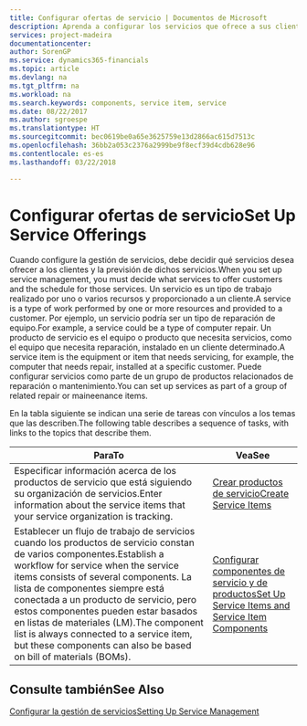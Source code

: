 ```yaml
---
title: Configurar ofertas de servicio | Documentos de Microsoft
description: Aprenda a configurar los servicios que ofrece a sus clientes.
services: project-madeira
documentationcenter: 
author: SorenGP
ms.service: dynamics365-financials
ms.topic: article
ms.devlang: na
ms.tgt_pltfrm: na
ms.workload: na
ms.search.keywords: components, service item, service
ms.date: 08/22/2017
ms.author: sgroespe
ms.translationtype: HT
ms.sourcegitcommit: bec0619be0a65e3625759e13d2866ac615d7513c
ms.openlocfilehash: 36bb2a053c2376a2999be9f8ecf39d4cdb628e96
ms.contentlocale: es-es
ms.lasthandoff: 03/22/2018

---
```


# <a name="set-up-service-offerings"></a><span data-ttu-id="bc52f-103">Configurar ofertas de servicio</span><span class="sxs-lookup"><span data-stu-id="bc52f-103">Set Up Service Offerings</span></span>
<span data-ttu-id="bc52f-104">Cuando configure la gestión de servicios, debe decidir qué servicios desea ofrecer a los clientes y la previsión de dichos servicios.</span><span class="sxs-lookup"><span data-stu-id="bc52f-104">When you set up service management, you must decide what services to offer customers and the schedule for those services.</span></span> <span data-ttu-id="bc52f-105">Un servicio es un tipo de trabajo realizado por uno o varios recursos y proporcionado a un cliente.</span><span class="sxs-lookup"><span data-stu-id="bc52f-105">A service is a type of work performed by one or more resources and provided to a customer.</span></span> <span data-ttu-id="bc52f-106">Por ejemplo, un servicio podría ser un tipo de reparación de equipo.</span><span class="sxs-lookup"><span data-stu-id="bc52f-106">For example, a service could be a type of computer repair.</span></span> <span data-ttu-id="bc52f-107">Un producto de servicio es el equipo o producto que necesita servicios, como el equipo que necesita reparación, instalado en un cliente determinado.</span><span class="sxs-lookup"><span data-stu-id="bc52f-107">A service item is the equipment or item that needs servicing, for example, the computer that needs repair, installed at a specific customer.</span></span> <span data-ttu-id="bc52f-108">Puede configurar servicios como parte de un grupo de productos relacionados de reparación o mantenimiento.</span><span class="sxs-lookup"><span data-stu-id="bc52f-108">You can set up services as part of a group of related repair or maineenance items.</span></span>  
  
<span data-ttu-id="bc52f-109">En la tabla siguiente se indican una serie de tareas con vínculos a los temas que las describen.</span><span class="sxs-lookup"><span data-stu-id="bc52f-109">The following table describes a sequence of tasks, with links to the topics that describe them.</span></span>  
  
|<span data-ttu-id="bc52f-110">**Para**</span><span class="sxs-lookup"><span data-stu-id="bc52f-110">**To**</span></span>|<span data-ttu-id="bc52f-111">**Vea**</span><span class="sxs-lookup"><span data-stu-id="bc52f-111">**See**</span></span>|  
|------------|-------------|  
|<span data-ttu-id="bc52f-112">Especificar información acerca de los productos de servicio que está siguiendo su organización de servicios.</span><span class="sxs-lookup"><span data-stu-id="bc52f-112">Enter information about the service items that your service organization is tracking.</span></span>|[<span data-ttu-id="bc52f-113">Crear productos de servicio</span><span class="sxs-lookup"><span data-stu-id="bc52f-113">Create Service Items</span></span>](service-how-to-create-service-items.md)|  
|<span data-ttu-id="bc52f-114">Establecer un flujo de trabajo de servicios cuando los productos de servicio constan de varios componentes.</span><span class="sxs-lookup"><span data-stu-id="bc52f-114">Establish a workflow for service when the service items consists of several components.</span></span> <span data-ttu-id="bc52f-115">La lista de componentes siempre está conectada a un producto de servicio, pero estos componentes pueden estar basados en listas de materiales (LM).</span><span class="sxs-lookup"><span data-stu-id="bc52f-115">The component list is always connected to a service item, but these components can also be based on bill of materials (BOMs).</span></span>|[<span data-ttu-id="bc52f-116">Configurar componentes de servicio y de productos</span><span class="sxs-lookup"><span data-stu-id="bc52f-116">Set Up Service Items and Service Item Components</span></span>](service-how-setup-service-items.md)|  
  
## <a name="see-also"></a><span data-ttu-id="bc52f-117">Consulte también</span><span class="sxs-lookup"><span data-stu-id="bc52f-117">See Also</span></span>  
[<span data-ttu-id="bc52f-118">Configurar la gestión de servicios</span><span class="sxs-lookup"><span data-stu-id="bc52f-118">Setting Up Service Management</span></span>](service-setup-service.md)   
